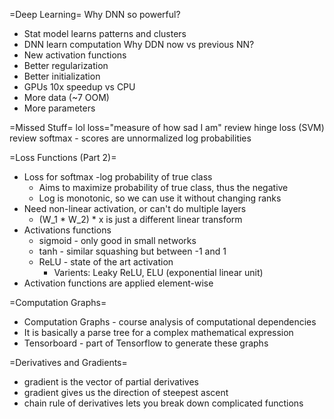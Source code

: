 =Deep Learning=
Why DNN so powerful?
* Stat model learns patterns and clusters
* DNN learn computation
Why DDN now vs previous NN?
* New activation functions
* Better regularization
* Better initialization
* GPUs 10x speedup vs CPU
* More data (~7 OOM)
* More parameters

=Missed Stuff=
lol loss="measure of how sad I am"
review hinge loss (SVM)
review softmax - scores are unnormalized log probabilities

=Loss Functions (Part 2)=
* Loss for softmax -log probability of true class
  * Aims to maximize probability of true class, thus the negative
  * Log is monotonic, so we can use it without changing ranks
* Need non-linear activation, or can't do multiple layers
  * (W_1 * W_2) * x is just a different linear transform
* Activations functions
  * sigmoid - only good in small networks
  * tanh - similar squashing but between -1 and 1
  * ReLU - state of the art activation
    * Varients: Leaky ReLU, ELU (exponential linear unit)
* Activation functions are applied element-wise

=Computation Graphs=
* Computation Graphs - course analysis of computational dependencies
* It is basically a parse tree for a complex mathematical expression
* Tensorboard - part of Tensorflow to generate these graphs

=Derivatives and Gradients=
* gradient is the vector of partial derivatives
* gradient gives us the direction of steepest ascent
* chain rule of derivatives lets you break down complicated functions
